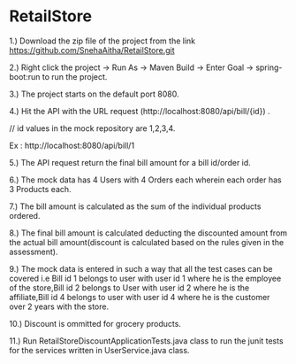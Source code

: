 # RetailStore

1.) Download the zip file of the project from the link https://github.com/SnehaAitha/RetailStore.git

2.) Right click the project -> Run As -> Maven Build -> Enter Goal -> spring-boot:run  to run the project.

3.) The project starts on the default port 8080.

4.) Hit the API with the URL request (http://localhost:8080/api/bill/{id}) .

// id values in the mock repository are 1,2,3,4. 

Ex : http://localhost:8080/api/bill/1

5.) The API request return the final bill amount for a bill id/order id.

6.) The mock data has 4 Users with 4 Orders each wherein each order has 3 Products each.

7.) The bill amount is calculated as the sum of the individual products ordered.

8.) The final bill amount is calculated deducting the discounted amount from the actual bill amount(discount is calculated based on the rules given in the assessment).

9.) The mock data is entered in such a way that all the test cases can be covered i.e Bill id 1 belongs to user with user id 1 where he is the employee of the store,Bill id 2 belongs to User with user id 2 where he is the affiliate,Bill id 4 belongs to user with user id 4 where he is the customer over 2 years with the store.

10.) Discount is ommitted for grocery products.

11.) Run RetailStoreDiscountApplicationTests.java class to run the junit tests for the services written in UserService.java class.
